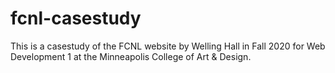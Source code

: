 # fcnl-casestudy
This is a casestudy of the FCNL website by Welling Hall in Fall 2020 for Web Development 1 at the Minneapolis College of Art & Design.

